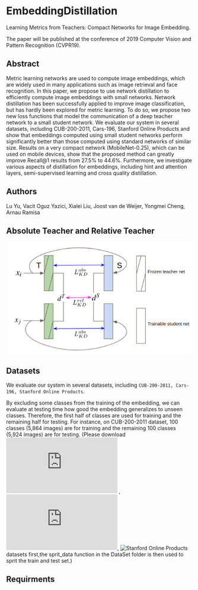 # EmbeddingDistillation
Learning Metrics from Teachers: Compact Networks for Image Embedding.

The paper will be published at the conference of 2019 Computer Vision and Pattern Recognition (CVPR19). 

## Abstract
Metric learning networks are used to compute image embeddings, which are widely used in many applications such as image retrieval and face recognition. In this paper, we propose to use network distillation to efficiently compute image embeddings with small networks. Network distillation has been successfully applied to improve image classification, but has hardly been explored for metric learning. To do so, we propose two new loss functions that model the communication of a deep teacher network to a small student network. We evaluate our system in several datasets, including CUB-200-2011, Cars-196, Stanford Online Products and show that embeddings computed using small student networks perform significantly better than those computed using standard networks of similar size. Results on a very compact network (MobileNet-0.25), which can be used on mobile devices, show that the proposed method can greatly improve Recall@1 results from 27.5\% to 44.6\%. Furthermore, we investigate various aspects of distillation for embeddings, including hint and attention layers, semi-supervised learning and cross quality distillation.

## Authors
Lu Yu, Vacit Oguz Yazici, Xialei Liu, Joost van de Weijer, Yongmei Cheng, Arnau Ramisa 

## Absolute Teacher and Relative Teacher
![Absolute Teacher and Relative Teacher](./abs_rel.png)

## Datasets
We evaluate our system in several datasets, including ```CUB-200-2011, Cars-196, Stanford Online Products```.

By excluding some classes from the training of the embedding, we can evaluate at testing time how good the embedding generalizes to unseen classes. Therefore, the first half of classes are used for training and the remaining half for testing. For instance, on CUB-200-2011 dataset, 100 classes (5,864 images) are for training and the remaining 100 classes (5,924 images) are for testing. (Please download ![CUB-200-2011](http://www.vision.caltech.edu/visipedia/CUB-200-2011.html) , ![Cars-196](https://ai.stanford.edu/~jkrause/cars/car_dataset.html), ![Stanford Online Products](http://cvgl.stanford.edu/projects/lifted_struct/) datasets first,the sprit_data function in the DataSet folder is then used to sprit the train and test set.)

## Requirments
